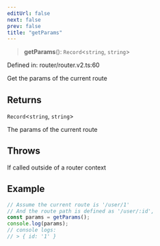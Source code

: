 ```yaml
---
editUrl: false
next: false
prev: false
title: "getParams"
---
```


> **getParams**(): `Record`\<`string`, `string`\>

Defined in: router/router.v2.ts:60

Get the params of the current route

## Returns

`Record`\<`string`, `string`\>

The params of the current route

## Throws

If called outside of a router context

## Example

```ts
// Assume the current route is '/user/1'
// And the route path is defined as '/user/:id',
const params = getParams();
console.log(params);
// console logs:
// > { id: '1' }
```
